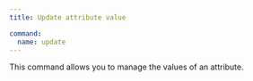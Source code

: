 ```yaml
---
title: Update attribute value

command:
  name: update
---
```


This command allows you to manage the values of an attribute.
